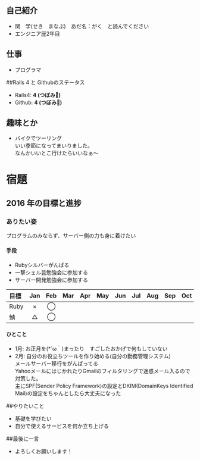 ﻿## 自己紹介

- 関　学(せき　まなぶ)　あだ名：がく　と読んでください
- エンジニア歴2年目

## 仕事
- プログラマ

##Rails 4 と Githubのステータス
- Rails4: **4 (つぼみ:tulip:)**
- Github: **4 (つぼみ:tulip:)**

## 趣味とか
- バイクでツーリング  
いい季節になってまいりました。  
なんかいいとこ行けたらいいなぁ～

# 宿題 

## 2016 年の目標と進捗
### ありたい姿

プログラムのみならず、サーバー側の力も身に着けたい

#### 手段

- Rubyシルバーがんばる
- 一撃シェル芸勉強会に参加する
- サーバー開発勉強会に参加する


| 目標                       | Jan   | Feb   | Mar   | Apr   | May   | Jun   | Jul   | Aug   | Sep   | Oct   | Nov   | Dec   |
| :------------------------- | :---: | :---: | :---: | :---: | :---: | :---: | :---: | :---: | :---: | :---: | :---: | :---: |
| Ruby                       | ×     | ◯     |
| 鯖                         | △     | ◯     |

#### ひとこと
- 1月: お正月を(*´ω｀)まったり　すごしたおかげで何もしていない
- 2月: 自分のお役立ちツールを作り始める(自分の勤務管理システム)  
メールサーバー移行をがんばってる  
YahooメールにはじかれたりGmailのフィルタリングで迷惑メール入るので対策した。  
主にSPF(Sender Policy Framework)の設定とDKIM(DomainKeys Identified Mail)の設定をちゃんとしたら大丈夫になった

##やりたいこと
- 基礎を学びたい
- 自分で使えるサービスを何か立ち上げる

##最後に一言
- よろしくお願いします！ 
